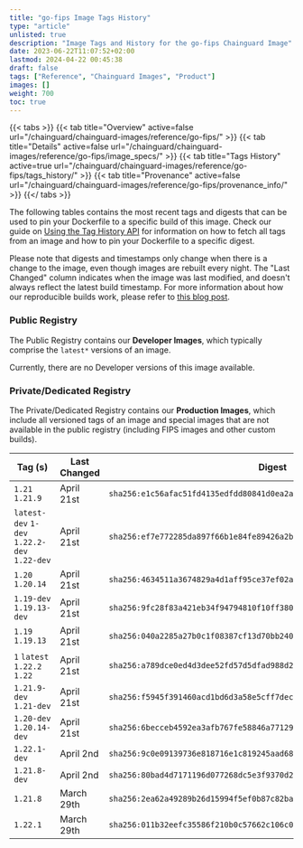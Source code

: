 ```yaml
---
title: "go-fips Image Tags History"
type: "article"
unlisted: true
description: "Image Tags and History for the go-fips Chainguard Image"
date: 2023-06-22T11:07:52+02:00
lastmod: 2024-04-22 00:45:38
draft: false
tags: ["Reference", "Chainguard Images", "Product"]
images: []
weight: 700
toc: true
---
```


{{< tabs >}}
{{< tab title="Overview" active=false url="/chainguard/chainguard-images/reference/go-fips/" >}}
{{< tab title="Details" active=false url="/chainguard/chainguard-images/reference/go-fips/image_specs/" >}}
{{< tab title="Tags History" active=true url="/chainguard/chainguard-images/reference/go-fips/tags_history/" >}}
{{< tab title="Provenance" active=false url="/chainguard/chainguard-images/reference/go-fips/provenance_info/" >}}
{{</ tabs >}}

The following tables contains the most recent tags and digests that can be used to pin your Dockerfile to a specific build of this image. Check our guide on [Using the Tag History API](/chainguard/chainguard-images/using-the-tag-history-api/) for information on how to fetch all tags from an image and how to pin your Dockerfile to a specific digest.

Please note that digests and timestamps only change when there is a change to the image, even though images are rebuilt every night. The "Last Changed" column indicates when the image was last modified, and doesn't always reflect the latest build timestamp. For more information about how our reproducible builds work, please refer to [this blog post](https://www.chainguard.dev/unchained/reproducing-chainguards-reproducible-image-builds).

### Public Registry
The Public Registry contains our **Developer Images**, which typically comprise the `latest*` versions of an image.

Currently, there are no Developer versions of this image available.

### Private/Dedicated Registry
The Private/Dedicated Registry contains our **Production Images**, which include all versioned tags of an image and special images that are not available in the public registry (including FIPS images and other custom builds).

| Tag (s)                                       | Last Changed | Digest                                                                    |
|-----------------------------------------------|--------------|---------------------------------------------------------------------------|
|  `1.21` `1.21.9`                              | April 21st   | `sha256:e1c56afac51fd4135edfdd80841d0ea2aad5f9cf69a452255d4afd5d375d8ace` |
|  `latest-dev` `1-dev` `1.22.2-dev` `1.22-dev` | April 21st   | `sha256:ef7e772285da897f66b1e84fe89426a2b35765dda0d44739a8211df8433ccff2` |
|  `1.20` `1.20.14`                             | April 21st   | `sha256:4634511a3674829a4d1aff95ce37ef02a26331e73756a644f69330562a92db6e` |
|  `1.19-dev` `1.19.13-dev`                     | April 21st   | `sha256:9fc28f83a421eb34f94794810f10ff3804d71e7d71380282cccbef9a3216a068` |
|  `1.19` `1.19.13`                             | April 21st   | `sha256:040a2285a27b0c1f08387cf13d70bb240eceea59176d56dcfc7450ae8b028b40` |
|  `1` `latest` `1.22.2` `1.22`                 | April 21st   | `sha256:a789dce0ed4d3dee52fd57d5dfad988d27cba4845acb99c219d63d60782d7cd2` |
|  `1.21.9-dev` `1.21-dev`                      | April 21st   | `sha256:f5945f391460acd1bd6d3a58e5cff7dec329bc1f85cc110a46bc9902ca12affc` |
|  `1.20-dev` `1.20.14-dev`                     | April 21st   | `sha256:6becceb4592ea3afb767fe58846a771299a5c93ed3510943b2d9dd4ced3e87fb` |
|  `1.22.1-dev`                                 | April 2nd    | `sha256:9c0e09139736e818716e1c819245aad681e1703cbaad9711f4cbee0e6b40ac1e` |
|  `1.21.8-dev`                                 | April 2nd    | `sha256:80bad4d7171196d077268dc5e3f9370d206dd418f88f3dfc2da28cb9e58e9270` |
|  `1.21.8`                                     | March 29th   | `sha256:2ea62a49289b26d15994f5ef0b87c82bacce26855f7d6fe99b86ebf08f1ee477` |
|  `1.22.1`                                     | March 29th   | `sha256:011b32eefc35586f210b0c57662c106c06389e3e7d98ae3934dc4d8ea2997052` |


